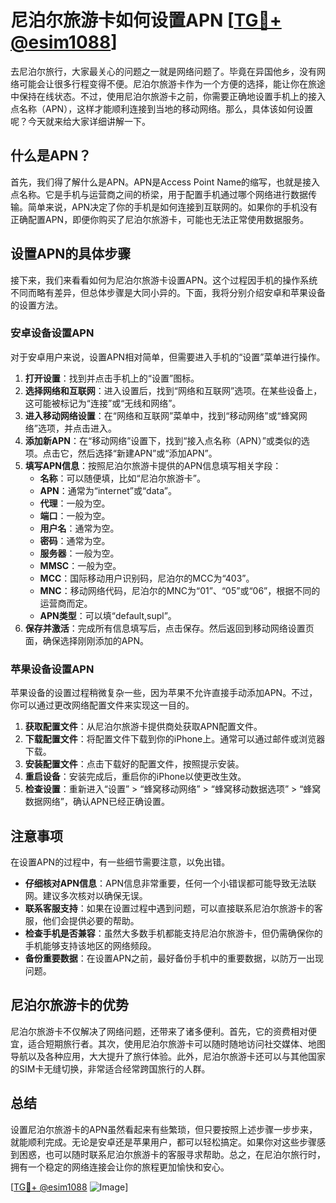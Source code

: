 # 尼泊尔旅游卡如何设置APN [[TG💪+ @esim1088](https://t.me/s/esim1088)]

去尼泊尔旅行，大家最关心的问题之一就是网络问题了。毕竟在异国他乡，没有网络可能会让很多行程变得不便。尼泊尔旅游卡作为一个方便的选择，能让你在旅途中保持在线状态。不过，使用尼泊尔旅游卡之前，你需要正确地设置手机上的接入点名称（APN），这样才能顺利连接到当地的移动网络。那么，具体该如何设置呢？今天就来给大家详细讲解一下。

## 什么是APN？

首先，我们得了解什么是APN。APN是Access Point Name的缩写，也就是接入点名称。它是手机与运营商之间的桥梁，用于配置手机通过哪个网络进行数据传输。简单来说，APN决定了你的手机是如何连接到互联网的。如果你的手机没有正确配置APN，即便你购买了尼泊尔旅游卡，可能也无法正常使用数据服务。

## 设置APN的具体步骤

接下来，我们来看看如何为尼泊尔旅游卡设置APN。这个过程因手机的操作系统不同而略有差异，但总体步骤是大同小异的。下面，我将分别介绍安卓和苹果设备的设置方法。

### 安卓设备设置APN

对于安卓用户来说，设置APN相对简单，但需要进入手机的“设置”菜单进行操作。

1. **打开设置**：找到并点击手机上的“设置”图标。
2. **选择网络和互联网**：进入设置后，找到“网络和互联网”选项。在某些设备上，这可能被标记为“连接”或“无线和网络”。
3. **进入移动网络设置**：在“网络和互联网”菜单中，找到“移动网络”或“蜂窝网络”选项，并点击进入。
4. **添加新APN**：在“移动网络”设置下，找到“接入点名称（APN）”或类似的选项。点击它，然后选择“新建APN”或“添加APN”。
5. **填写APN信息**：按照尼泊尔旅游卡提供的APN信息填写相关字段：
   - **名称**：可以随便填，比如“尼泊尔旅游卡”。
   - **APN**：通常为“internet”或“data”。
   - **代理**：一般为空。
   - **端口**：一般为空。
   - **用户名**：通常为空。
   - **密码**：通常为空。
   - **服务器**：一般为空。
   - **MMSC**：一般为空。
   - **MCC**：国际移动用户识别码，尼泊尔的MCC为“403”。
   - **MNC**：移动网络代码，尼泊尔的MNC为“01”、“05”或“06”，根据不同的运营商而定。
   - **APN类型**：可以填“default,supl”。
6. **保存并激活**：完成所有信息填写后，点击保存。然后返回到移动网络设置页面，确保选择刚刚添加的APN。

### 苹果设备设置APN

苹果设备的设置过程稍微复杂一些，因为苹果不允许直接手动添加APN。不过，你可以通过更改网络配置文件来实现这一目的。

1. **获取配置文件**：从尼泊尔旅游卡提供商处获取APN配置文件。
2. **下载配置文件**：将配置文件下载到你的iPhone上。通常可以通过邮件或浏览器下载。
3. **安装配置文件**：点击下载好的配置文件，按照提示安装。
4. **重启设备**：安装完成后，重启你的iPhone以使更改生效。
5. **检查设置**：重新进入“设置” > “蜂窝移动网络” > “蜂窝移动数据选项” > “蜂窝数据网络”，确认APN已经正确设置。

## 注意事项

在设置APN的过程中，有一些细节需要注意，以免出错。

- **仔细核对APN信息**：APN信息非常重要，任何一个小错误都可能导致无法联网。建议多次核对以确保无误。
- **联系客服支持**：如果在设置过程中遇到问题，可以直接联系尼泊尔旅游卡的客服，他们会提供必要的帮助。
- **检查手机是否兼容**：虽然大多数手机都能支持尼泊尔旅游卡，但仍需确保你的手机能够支持该地区的网络频段。
- **备份重要数据**：在设置APN之前，最好备份手机中的重要数据，以防万一出现问题。

## 尼泊尔旅游卡的优势

尼泊尔旅游卡不仅解决了网络问题，还带来了诸多便利。首先，它的资费相对便宜，适合短期旅行者。其次，使用尼泊尔旅游卡可以随时随地访问社交媒体、地图导航以及各种应用，大大提升了旅行体验。此外，尼泊尔旅游卡还可以与其他国家的SIM卡无缝切换，非常适合经常跨国旅行的人群。

## 总结

设置尼泊尔旅游卡的APN虽然看起来有些繁琐，但只要按照上述步骤一步步来，就能顺利完成。无论是安卓还是苹果用户，都可以轻松搞定。如果你对这些步骤感到困惑，也可以随时联系尼泊尔旅游卡的客服寻求帮助。总之，在尼泊尔旅行时，拥有一个稳定的网络连接会让你的旅程更加愉快和安心。

[[TG💪+ @esim1088](https://t.me/s/esim1088) ![Image](https://i.postimg.cc/4NQfJmqS/Snipaste-2025-05-13-00-14-12.png)]